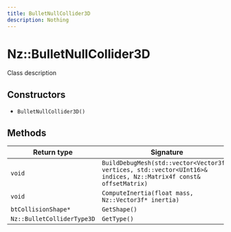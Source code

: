 ```yaml
---
title: BulletNullCollider3D
description: Nothing
---
```


# Nz::BulletNullCollider3D

Class description

## Constructors

- `BulletNullCollider3D()`

## Methods

| Return type | Signature |
| ----------- | --------- |
| `void` | `BuildDebugMesh(std::vector<Vector3f>& vertices, std::vector<UInt16>& indices, Nz::Matrix4f const& offsetMatrix)` |
| `void` | `ComputeInertia(float mass, Nz::Vector3f* inertia)` |
| `btCollisionShape*` | `GetShape()` |
| `Nz::BulletColliderType3D` | `GetType()` |
